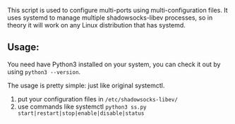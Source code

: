 This script is used to configure multi-ports using multi-configuration files. It uses systemd to manage multiple shadowsocks-libev processes, so in theory it will work on any Linux distribution that has systemd.

Usage:
---

You need have Python3 installed on your system, you can check it out by using ```python3 --version```.

The usage is pretty simple: just like original systemctl.

1. put your configuration files in ```/etc/shadowsocks-libev/```
2. use commands like systemctl ```python3 ss.py start|restart|stop|enable|disable|status```